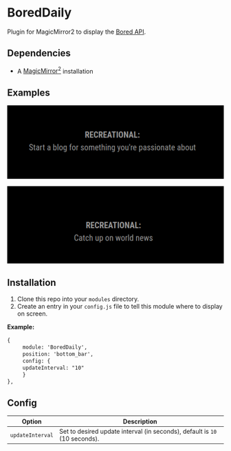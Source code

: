 # BoredDaily
Plugin for MagicMirror2 to display the [Bored API](https://www.boredapi.com/).

## Dependencies
  * A [MagicMirror<sup>2</sup>](https://github.com/MichMich/MagicMirror) installation


## Examples
![name-of-you-image](https://github.com/CptMeetKat/BoredDaily/blob/main/screenshots/Recreational%20Idea%201.png)

![name-of-you-image](https://github.com/CptMeetKat/BoredDaily/blob/main/screenshots/Recreational%20Idea%202.png)



## Installation
  1. Clone this repo into your `modules` directory.
  2. Create an entry in your `config.js` file to tell this module where to display on screen.
  
 **Example:**
```
{
     module: 'BoredDaily',
     position: 'bottom_bar',
     config: {
     updateInterval: "10"
     }
},
```

## Config
| **Option** | **Description** |
| --- | --- |
| `updateInterval` | Set to desired update interval (in seconds), default is `10` (10 seconds). |
